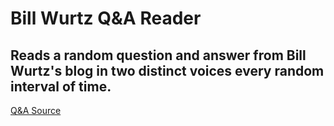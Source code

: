 # Bill Wurtz Q&A Reader
## Reads a random question and answer from Bill Wurtz's blog in two distinct voices every random interval of time.
[Q&A Source](https://billwurtz.com/questions/questions.html)
